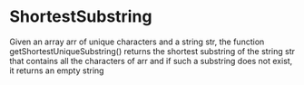 # ShortestSubstring
Given an array arr of unique characters and a string str, the function getShortestUniqueSubstring() returns the shortest substring of the string str that contains all the characters of arr and if such a substring does not exist, it returns an empty string
